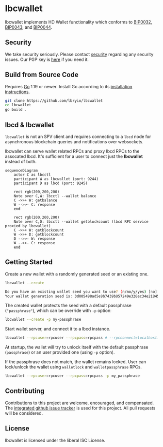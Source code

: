 # lbcwallet

lbcwallet implements HD Wallet functionality which conforms to
[BIP0032](https://github.com/bitcoin/bips/blob/master/bip-0032.mediawiki),
[BIP0043](https://github.com/bitcoin/bips/blob/master/bip-0043.mediawiki),
and [BIP0044](https://github.com/bitcoin/bips/blob/master/bip-0044.mediawiki).

## Security

We take security seriously. Please contact [security](mailto:security@lbry.com) regarding any security issues.
Our PGP key is [here](https://lbry.com/faq/pgp-key) if you need it.

## Build from Source Code

Requires [Go](http://golang.org) 1.19 or newer.  Install Go according to its [installation instructions](http://golang.org/doc/install).

``` sh
git clone https://github.com/lbryio/lbcwallet
cd lbcwallet
go build .
```

## **lbcd** & **lbcwallet**

`lbcwallet` is not an SPV client and requires connecting to a `lbcd` node for asynchronous blockchain queries and notifications over websockets.

lbcwallet can serve wallet related RPCs and proxy lbcd RPCs to the assocated lbcd. It's sufficient for a user to connect just the **lbcwallet** instead of both.

``` mermaid
sequenceDiagram
    actor C as lbcctl
    participant W as lbcwallet (port: 9244)
    participant D as lbcd (port: 9245)

    rect rgb(200,200,200)
    Note over C,W: lbcctl --wallet balance
    C ->>+ W: getbalance
    W -->>- C: response
    end

    rect rgb(200,200,200)
    Note over C,D: lbcctl --wallet getblockcount (lbcd RPC service proxied by lbcwallet)
    C ->>+ W: getblockcount
    W ->>+ D: getblockcount
    D -->>- W: response
    W -->>- C: response
    end
```

## Getting Started

Create a new wallet with a randomly generated seed or an existing one.

``` sh
lbcwallet --create

Do you have an existing wallet seed you want to use? (n/no/y/yes) [no]: no
Your wallet generation seed is: 3d005498ad5e9b7439b857249e328ec34e21845b7d1a7d2a5641d4050c02d0da
```

The created wallet protects the seed with a default passphrase (`"passphrase"`), which can be override with `-p` option:

``` sh
lbcwallet --create -p my-passphrase
```

Start wallet server, and connect it to a lbcd instance.

``` sh
lbcwallet --rpcuser=rpcuser --rpcpass=rpcpass # --rpcconnect=localhost:9245
```

At startup, the wallet will try to unlock itself with the default passphrase (`passphrase`) or an user provided one (using `-p` option).

If the passphrase does not match, the wallet remains locked. User can lock/unlock the wallet using `walletlock` and `walletpassphrase` RPCs.

``` sh
lbcwallet --rpcuser=rpcuser --rpcpass=rpcpass -p my_passphrase
```

## Contributing

Contributions to this project are welcome, encouraged, and compensated.
The [integrated github issue tracker](https://github.com/lbryio/lbcwallet/issues)
is used for this project. All pull requests will be considered.

<!-- ## Release Verification
Please see our [documentation on the current build/verification
process](https://github.com/lbryio/lbcwallet/tree/master/release) for all our
releases for information on how to verify the integrity of published releases
using our reproducible build system.
-->

## License

lbcwallet is licensed under the liberal ISC License.
